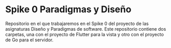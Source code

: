 # Spike 0 Paradigmas y Diseño
Repositorio en el que trabajaremos en el Spike 0 del proyecto de las asignaturas Diseño y Paradigmas de software.
Este repositorio contiene dos carpetas, una con el proyecto de Flutter para la vista y otro con el proyecto de Go para el servidor.
